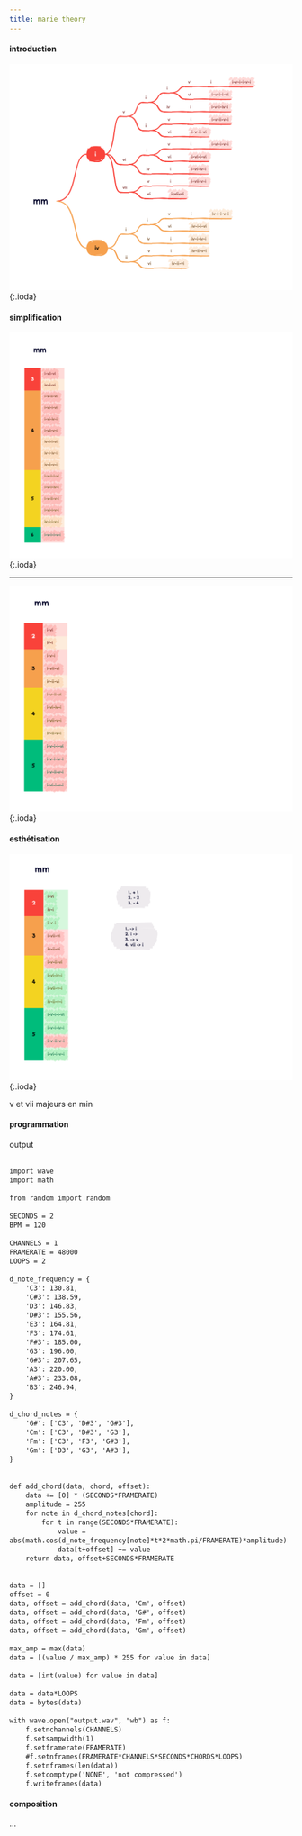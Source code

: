 ```yaml
---
title: marie theory
---
```


#### introduction

![mm](/img/mm.png)
{:.ioda}

#### simplification

![mm 2](/img/mm_2.png)
{:.ioda}

---

![mm 3](/img/mm_3.png)
{:.ioda}

#### esthétisation

![mm 4](/img/mm_4.png)
{:.ioda}

v et vii majeurs en min

#### programmation

output

```

import wave
import math

from random import random

SECONDS = 2
BPM = 120

CHANNELS = 1
FRAMERATE = 48000
LOOPS = 2

d_note_frequency = {
    'C3': 130.81,
    'C#3': 138.59,
    'D3': 146.83,
    'D#3': 155.56,
    'E3': 164.81,
    'F3': 174.61,
    'F#3': 185.00,
    'G3': 196.00,
    'G#3': 207.65,
    'A3': 220.00,
    'A#3': 233.08,
    'B3': 246.94,
}

d_chord_notes = {
    'G#': ['C3', 'D#3', 'G#3'],
    'Cm': ['C3', 'D#3', 'G3'],
    'Fm': ['C3', 'F3', 'G#3'],
    'Gm': ['D3', 'G3', 'A#3'],
}


def add_chord(data, chord, offset):
    data += [0] * (SECONDS*FRAMERATE)
    amplitude = 255
    for note in d_chord_notes[chord]:
        for t in range(SECONDS*FRAMERATE):
            value = abs(math.cos(d_note_frequency[note]*t*2*math.pi/FRAMERATE)*amplitude)
            data[t+offset] += value
    return data, offset+SECONDS*FRAMERATE


data = []
offset = 0
data, offset = add_chord(data, 'Cm', offset)
data, offset = add_chord(data, 'G#', offset)
data, offset = add_chord(data, 'Fm', offset)
data, offset = add_chord(data, 'Gm', offset)

max_amp = max(data)
data = [(value / max_amp) * 255 for value in data]

data = [int(value) for value in data]

data = data*LOOPS
data = bytes(data)

with wave.open("output.wav", "wb") as f:
    f.setnchannels(CHANNELS)
    f.setsampwidth(1)
    f.setframerate(FRAMERATE)
    #f.setnframes(FRAMERATE*CHANNELS*SECONDS*CHORDS*LOOPS)
    f.setnframes(len(data))
    f.setcomptype('NONE', 'not compressed')
    f.writeframes(data)

```

#### composition

...

